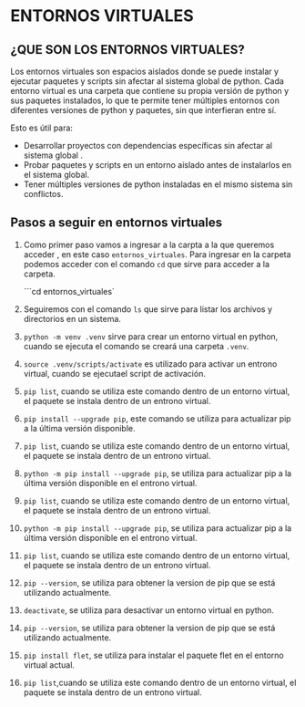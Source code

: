 # ENTORNOS VIRTUALES 
## ¿QUE SON LOS ENTORNOS VIRTUALES?
Los entornos virtuales son espacios aislados donde se puede instalar y ejecutar paquetes y scripts sin afectar al sistema global de python.
Cada entorno virtual es una carpeta que contiene su propia versión de python y sus paquetes instalados, lo que te permite tener múltiples entornos con diferentes versiones de python y paquetes, sin que interfieran entre sí.

Esto es útil para:
- Desarrollar proyectos con dependencias específicas sin afectar al sistema global .
- Probar paquetes y scripts en un entorno aislado antes de instalarlos en el sistema global.
- Tener múltiples versiones de python instaladas en el mismo sistema sin conflictos.


## Pasos a seguir en entornos virtuales 
1. Como primer paso vamos a ingresar a la carpta a la que queremos acceder , en este caso `entornos_virtuales`. Para ingresar en la carpeta podemos acceder con el comando `cd` que sirve para acceder a la carpeta.

    ```cd entornos_virtuales`


2. Seguiremos con el comando `ls` que sirve para listar los archivos y directorios en un sistema.
   
3. `python -m venv .venv` sirve para crear un entorno virtual en python, cuando se ejecuta el comando se creará una carpeta `.venv`.
   
4. `source .venv/scripts/activate` es utilizado para activar un entrono virtual,  cuando se ejecutael script de activación.
   
5.  `pip list`, cuando se utiliza este comando dentro de un entorno virtual, el paquete se instala dentro de un entrono virtual.
   
6.  `pip install --upgrade pip`, este comando se utiliza para actualizar pip a la última versión disponible.
   
7.  `pip list`, cuando se utiliza este comando dentro de un entorno virtual, el paquete se instala dentro de un entrono virtual.
   
8.  `python -m pip install --upgrade pip`, se utiliza para actualizar pip a la última versión disponible en el entrono virtual.
   
9.  `pip list`, cuando se utiliza este comando dentro de un entorno virtual, el paquete se instala dentro de un entrono virtual.
    
10. `python -m pip install --upgrade pip`, se utiliza para actualizar pip a la última versión disponible en el entrono virtual.
    
11. `pip list`, cuando se utiliza este comando dentro de un entorno virtual, el paquete se instala dentro de un entrono virtual.
    
12. `pip --version`, se utiliza para obtener la version de pip que se está utilizando actualmente.
    
13. `deactivate`, se utiliza para desactivar un entorno virtual en python. 
    
14. `pip --version`, se utiliza para obtener la version de pip que se está utilizando actualmente.

15. `pip install flet`, se utiliza para instalar el paquete flet en el entorno virtual actual.
16. `pip list`,cuando se utiliza este comando dentro de un entorno virtual, el paquete se instala dentro de un entrono virtual.
    